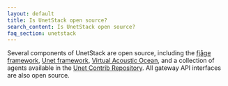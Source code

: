 ```yaml
---
layout: default
title: Is UnetStack open source?
search_content: Is UnetStack open source?
faq_section: unetstack
---
```


Several components of UnetStack are open source, including the [fjåge framework](https://github.com/org-arl/fjage), [Unet framework](https://unetstack.net/), [Virtual Acoustic Ocean](https://github.com/org-arl/VirtualAcousticOcean.jl), and a collection of agents available in the [Unet Contrib Repository](https://github.com/org-arl/unet-contrib). All gateway API interfaces are also open source.
